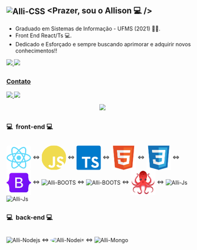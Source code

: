 

 ##   <img align="center" alt="Alli-CSS" height="60" width="70" src="https://user-images.githubusercontent.com/39178001/156087891-d1cdc322-5719-4279-a260-bc37bf482760.svg" />  <Prazer, sou o Allison   💻 />

- Graduado em Sistemas de Informação - UFMS (2021) 🧑‍💻.
-  Front End React/Ts 💻. 
-  Dedicado e Esforçado e sempre buscando aprimorar e adquirir novos conhecimentos!!


<div>
    <a href="https://github.com/AllisonVinicius" />
  <img height="180rem" src="https://github-readme-stats.vercel.app/api?username=allison-araujo&show_icons=true&theme=cobalt2&include_all_commits=true&count_private=true"/>
  <img height="180rem" src="https://github-readme-stats.vercel.app/api/top-langs/?username=allison-araujo&layout=compact&langs_count=7&theme=cobalt2"/>
  
</div>

##

### Contato

<div align="start"> 

  <a href="mailto:allisonvinicius63@gmail.com"><img src="https://img.shields.io/badge/-Gmail-FF0000?style=for-the-badge&logo=gmail&logoColor=white" target="_blank">
  </a>
  <a href="https://www.linkedin.com/in/allison-v-araújo/"  target="_blank">
<img src="https://img.shields.io/badge/-LinkedIn-%230077B5?style=for-the-badge&logo=linkedin&logoColor=white" target="_blank"></a> 
 </div>


<p align="center" >   
  <img src="https://profile-counter.glitch.me/AllisonVinicius/count.svg" />  
</p>

 
##
<h3>💻 &nbsp;front-end 💻</h3>
<div  style="display: inline_block"><br>
    <img align="center" alt="Alli-React" height="65" width="65" style="border-radius:10%" src="https://raw.githubusercontent.com/devicons/devicon/master/icons/react/react-original.svg" /> 
  <=>
  <img align="center" alt="Alli-Js" height="65" width="65" style="border-radius:50%"  src="https://raw.githubusercontent.com/devicons/devicon/master/icons/javascript/javascript-plain.svg" />
  <=>
  <img align="center" alt="Alli-Ts" height="65" width="65"  style="border-radius:10%" src="https://raw.githubusercontent.com/devicons/devicon/master/icons/typescript/typescript-plain.svg" />
  <=>

  <img align="center" alt="Alli-HTML" height="65" width="65" src="https://raw.githubusercontent.com/devicons/devicon/master/icons/html5/html5-original.svg" />
  <=>
  <img align="center" alt="Alli-CSS" height="65 width="65" src="https://raw.githubusercontent.com/devicons/devicon/master/icons/css3/css3-original.svg" />
  <=>
   <img align="center" alt="Alli-BOOTS" height="65 width="65" src="https://raw.githubusercontent.com/devicons/devicon/master/icons/bootstrap/bootstrap-original.svg" />
 <=>
   <img align="center" alt="Alli-BOOTS" height="65 width="65" src="http://semantic-ui.com/images/logo.png" />
  <=>
    <img align="center" alt="Alli-BOOTS" height="65 width="65"  src="https://mobx.js.org/assets/mobx.png" />
    <=>
    <img align="center" alt='Allis-jest' width="65 height="65" src="https://raw.githubusercontent.com/testing-library/dom-testing-library/master/other/octopus.png" />
<=>
 <img align="center" alt="Alli-Js" height="65" width="65" src="https://user-images.githubusercontent.com/39178001/162860046-b21b307f-bb4f-404e-a7cc-afb8c9334d7c.png" />
 
 <img align="center" alt="Alli-Js" height="65" width="65" src="https://user-images.githubusercontent.com/39178001/181936120-20be5df2-f7d7-4362-9df5-47dd814fdc86.png" />
 
 
</div>

      

## 
<h3>💻 &nbsp;back-end 💻</h3>
<div  style="display: inline_block"><br>
    <img align="center" alt="Alli-Nodejs" height="65" width="65" src="https://user-images.githubusercontent.com/39178001/174504912-2cf86d46-93bc-4f1c-92d6-e143816276f6.svg" /> 
  <=>  
  <img align="center" alt="Alli-Nodejs" height="65" width="65" style="border-radius:50%" src="https://user-images.githubusercontent.com/39178001/174504964-16722270-84b0-4c0c-a702-5536815c6c90.svg" />
     <=>
  <img align="center" alt="Alli-Mongo" height="65" width="65" src="https://user-images.githubusercontent.com/39178001/174505217-c2728ce3-613b-4df9-9cdb-f7bf9d74e856.svg" />


